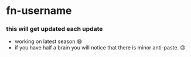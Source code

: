 # fn-username

### this will get updated each update
- working on latest season 😄
- if you have half a brain you will notice that there is minor anti-paste. 😠
